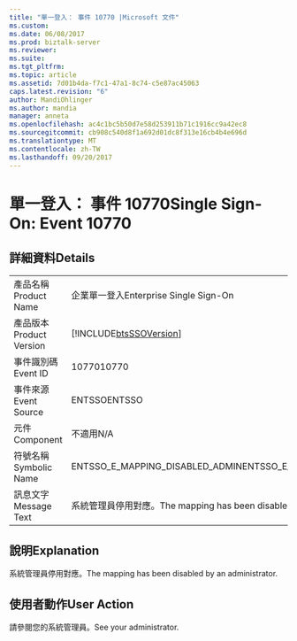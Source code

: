 ```yaml
---
title: "單一登入： 事件 10770 |Microsoft 文件"
ms.custom: 
ms.date: 06/08/2017
ms.prod: biztalk-server
ms.reviewer: 
ms.suite: 
ms.tgt_pltfrm: 
ms.topic: article
ms.assetid: 7d01b4da-f7c1-47a1-8c74-c5e87ac45063
caps.latest.revision: "6"
author: MandiOhlinger
ms.author: mandia
manager: anneta
ms.openlocfilehash: ac4c1bc5b50d7e58d253911b71c1916cc9a42ec8
ms.sourcegitcommit: cb908c540d8f1a692d01dc8f313e16cb4b4e696d
ms.translationtype: MT
ms.contentlocale: zh-TW
ms.lasthandoff: 09/20/2017
---
```

# <a name="single-sign-on-event-10770"></a><span data-ttu-id="4a11c-102">單一登入： 事件 10770</span><span class="sxs-lookup"><span data-stu-id="4a11c-102">Single Sign-On: Event 10770</span></span>
## <a name="details"></a><span data-ttu-id="4a11c-103">詳細資料</span><span class="sxs-lookup"><span data-stu-id="4a11c-103">Details</span></span>  
  
|||  
|-|-|  
|<span data-ttu-id="4a11c-104">產品名稱</span><span class="sxs-lookup"><span data-stu-id="4a11c-104">Product Name</span></span>|<span data-ttu-id="4a11c-105">企業單一登入</span><span class="sxs-lookup"><span data-stu-id="4a11c-105">Enterprise Single Sign-On</span></span>|  
|<span data-ttu-id="4a11c-106">產品版本</span><span class="sxs-lookup"><span data-stu-id="4a11c-106">Product Version</span></span>|[!INCLUDE[btsSSOVersion](../includes/btsssoversion-md.md)]|  
|<span data-ttu-id="4a11c-107">事件識別碼</span><span class="sxs-lookup"><span data-stu-id="4a11c-107">Event ID</span></span>|<span data-ttu-id="4a11c-108">10770</span><span class="sxs-lookup"><span data-stu-id="4a11c-108">10770</span></span>|  
|<span data-ttu-id="4a11c-109">事件來源</span><span class="sxs-lookup"><span data-stu-id="4a11c-109">Event Source</span></span>|<span data-ttu-id="4a11c-110">ENTSSO</span><span class="sxs-lookup"><span data-stu-id="4a11c-110">ENTSSO</span></span>|  
|<span data-ttu-id="4a11c-111">元件</span><span class="sxs-lookup"><span data-stu-id="4a11c-111">Component</span></span>|<span data-ttu-id="4a11c-112">不適用</span><span class="sxs-lookup"><span data-stu-id="4a11c-112">N/A</span></span>|  
|<span data-ttu-id="4a11c-113">符號名稱</span><span class="sxs-lookup"><span data-stu-id="4a11c-113">Symbolic Name</span></span>|<span data-ttu-id="4a11c-114">ENTSSO_E_MAPPING_DISABLED_ADMIN</span><span class="sxs-lookup"><span data-stu-id="4a11c-114">ENTSSO_E_MAPPING_DISABLED_ADMIN</span></span>|  
|<span data-ttu-id="4a11c-115">訊息文字</span><span class="sxs-lookup"><span data-stu-id="4a11c-115">Message Text</span></span>|<span data-ttu-id="4a11c-116">系統管理員停用對應。</span><span class="sxs-lookup"><span data-stu-id="4a11c-116">The mapping has been disabled by an administrator.</span></span>|  
  
## <a name="explanation"></a><span data-ttu-id="4a11c-117">說明</span><span class="sxs-lookup"><span data-stu-id="4a11c-117">Explanation</span></span>  
 <span data-ttu-id="4a11c-118">系統管理員停用對應。</span><span class="sxs-lookup"><span data-stu-id="4a11c-118">The mapping has been disabled by an administrator.</span></span>  
  
## <a name="user-action"></a><span data-ttu-id="4a11c-119">使用者動作</span><span class="sxs-lookup"><span data-stu-id="4a11c-119">User Action</span></span>  
 <span data-ttu-id="4a11c-120">請參閱您的系統管理員。</span><span class="sxs-lookup"><span data-stu-id="4a11c-120">See your administrator.</span></span>